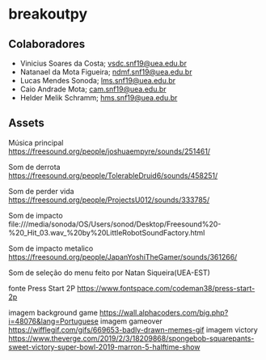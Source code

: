 # breakoutpy

## Colaboradores

 - Vinicius Soares da Costa; vsdc.snf19@uea.edu.br
 - Natanael da Mota Figueira; ndmf.snf19@uea.edu.br
 - Lucas Mendes Sonoda; lms.snf19@uea.edu.br
 - Caio Andrade Mota; cam.snf19@uea.edu.br
 - Helder Melik Schramm; hms.snf19@uea.edu.br
 
 ## Assets

Música principal
https://freesound.org/people/joshuaempyre/sounds/251461/

Som de derrota
https://freesound.org/people/TolerableDruid6/sounds/458251/

Som de perder vida
https://freesound.org/people/ProjectsU012/sounds/333785/

Som de impacto
file:///media/sonoda/OS/Users/sonod/Desktop/Freesound%20-%20_Hit_03.wav_%20by%20LittleRobotSoundFactory.html

Som de impacto metalico
https://freesound.org/people/JapanYoshiTheGamer/sounds/361266/

Som de seleção do menu
feito por Natan Siqueira(UEA-EST)

fonte Press Start 2P
https://www.fontspace.com/codeman38/press-start-2p

imagem background game
https://wall.alphacoders.com/big.php?i=48076&lang=Portuguese
imagem gameover
https://wifflegif.com/gifs/669653-badly-drawn-memes-gif
imagem victory
https://www.theverge.com/2019/2/3/18209868/spongebob-squarepants-sweet-victory-super-bowl-2019-marron-5-halftime-show
